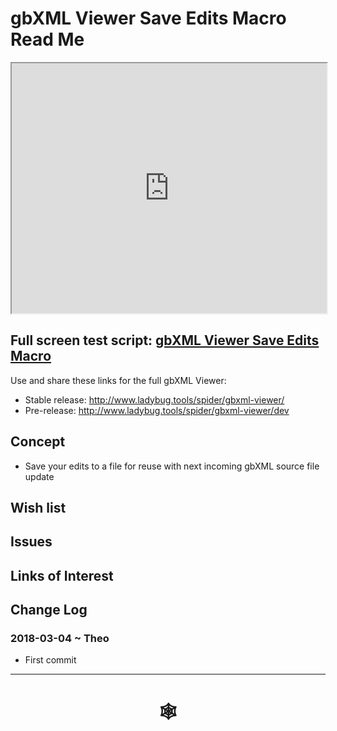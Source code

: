 <span style=display:none; >[You are now in a GitHub source code view - click this link to view Read Me file as a web page](http://www.ladybug.tools/spider/index.html#gbxml-viewer/r11/gv-sav/README.md "View file as a web page." ) </span>

# gbXML Viewer Save Edits Macro Read Me


<iframe class=iframeReadMe src=http://www.ladybug.tools/spider/gbxml-viewer/r11/gv-sav/gv-sav.html width=100% height=400px >Iframes are not displayed on github.com</iframe>


## Full screen test script: [gbXML Viewer Save Edits Macro]( http://www.ladybug.tools/spider/gbxml-viewer/r11/gv-sav/gv-sav.html )

Use and share these links for the full gbXML Viewer:

* Stable release: <http://www.ladybug.tools/spider/gbxml-viewer/>
* Pre-release: <http://www.ladybug.tools/spider/gbxml-viewer/dev>

## Concept

* Save your edits to a file for reuse with next incoming gbXML source file update

## Wish list



## Issues



## Links of Interest



## Change Log

### 2018-03-04 ~ Theo

* First commit

***

# <center title="hello!" ><a href=javascript:window.scrollTo(0,0); style=text-decoration:none; > &#x1f578; </a></center>




